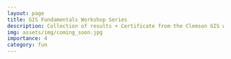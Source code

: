 ```yaml
---
layout: page
title: GIS Fundamentals Workshop Series
description: Collection of results + Certificate from the Clemson GIS workshop (ArcGIS Pro)
img: assets/img/coming_soon.jpg
importance: 4
category: fun
---
```

